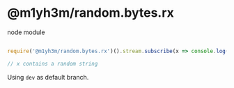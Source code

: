 # @m1yh3m/random.bytes.rx

node module

```javascript

require('@m1yh3m/random.bytes.rx')().stream.subscribe(x => console.log(x))

// x contains a random string

```

Using `dev` as default branch.

